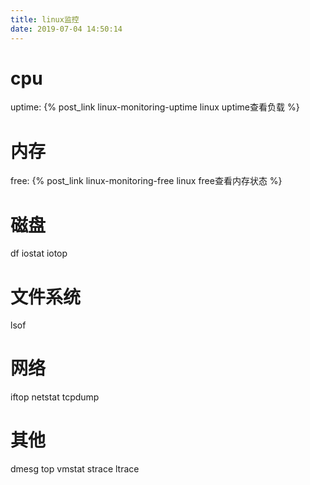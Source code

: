 ```yaml
---
title: linux监控
date: 2019-07-04 14:50:14
---
```



<!-- more -->

# cpu
uptime: {% post_link linux-monitoring-uptime linux uptime查看负载 %}

# 内存
free: {% post_link linux-monitoring-free linux free查看内存状态 %}

# 磁盘
df
iostat
iotop

# 文件系统
lsof

# 网络
iftop
netstat
tcpdump

# 其他 
dmesg
top
vmstat
strace
ltrace
